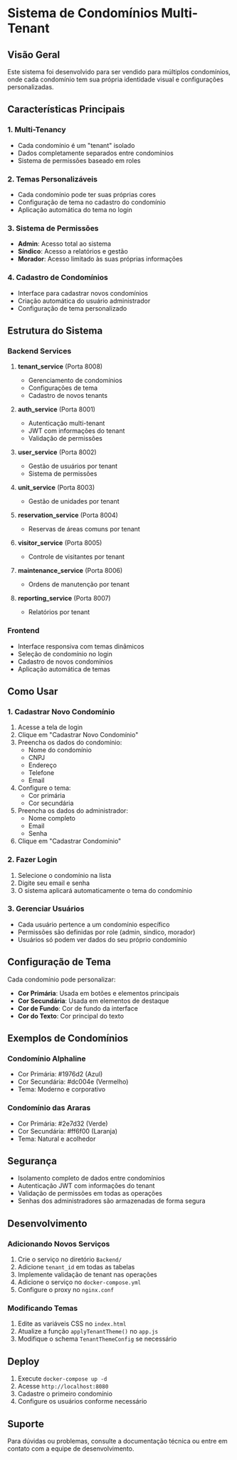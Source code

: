 # Sistema de Condomínios Multi-Tenant

## Visão Geral

Este sistema foi desenvolvido para ser vendido para múltiplos condomínios, onde cada condomínio tem sua própria identidade visual e configurações personalizadas.

## Características Principais

### 1. Multi-Tenancy
- Cada condomínio é um "tenant" isolado
- Dados completamente separados entre condomínios
- Sistema de permissões baseado em roles

### 2. Temas Personalizáveis
- Cada condomínio pode ter suas próprias cores
- Configuração de tema no cadastro do condomínio
- Aplicação automática do tema no login

### 3. Sistema de Permissões
- **Admin**: Acesso total ao sistema
- **Síndico**: Acesso a relatórios e gestão
- **Morador**: Acesso limitado às suas próprias informações

### 4. Cadastro de Condomínios
- Interface para cadastrar novos condomínios
- Criação automática do usuário administrador
- Configuração de tema personalizado

## Estrutura do Sistema

### Backend Services

1. **tenant_service** (Porta 8008)
   - Gerenciamento de condomínios
   - Configurações de tema
   - Cadastro de novos tenants

2. **auth_service** (Porta 8001)
   - Autenticação multi-tenant
   - JWT com informações do tenant
   - Validação de permissões

3. **user_service** (Porta 8002)
   - Gestão de usuários por tenant
   - Sistema de permissões

4. **unit_service** (Porta 8003)
   - Gestão de unidades por tenant

5. **reservation_service** (Porta 8004)
   - Reservas de áreas comuns por tenant

6. **visitor_service** (Porta 8005)
   - Controle de visitantes por tenant

7. **maintenance_service** (Porta 8006)
   - Ordens de manutenção por tenant

8. **reporting_service** (Porta 8007)
   - Relatórios por tenant

### Frontend
- Interface responsiva com temas dinâmicos
- Seleção de condomínio no login
- Cadastro de novos condomínios
- Aplicação automática de temas

## Como Usar

### 1. Cadastrar Novo Condomínio

1. Acesse a tela de login
2. Clique em "Cadastrar Novo Condomínio"
3. Preencha os dados do condomínio:
   - Nome do condomínio
   - CNPJ
   - Endereço
   - Telefone
   - Email
4. Configure o tema:
   - Cor primária
   - Cor secundária
5. Preencha os dados do administrador:
   - Nome completo
   - Email
   - Senha
6. Clique em "Cadastrar Condomínio"

### 2. Fazer Login

1. Selecione o condomínio na lista
2. Digite seu email e senha
3. O sistema aplicará automaticamente o tema do condomínio

### 3. Gerenciar Usuários

- Cada usuário pertence a um condomínio específico
- Permissões são definidas por role (admin, sindico, morador)
- Usuários só podem ver dados do seu próprio condomínio

## Configuração de Tema

Cada condomínio pode personalizar:
- **Cor Primária**: Usada em botões e elementos principais
- **Cor Secundária**: Usada em elementos de destaque
- **Cor de Fundo**: Cor de fundo da interface
- **Cor do Texto**: Cor principal do texto

## Exemplos de Condomínios

### Condomínio Alphaline
- Cor Primária: #1976d2 (Azul)
- Cor Secundária: #dc004e (Vermelho)
- Tema: Moderno e corporativo

### Condomínio das Araras
- Cor Primária: #2e7d32 (Verde)
- Cor Secundária: #ff6f00 (Laranja)
- Tema: Natural e acolhedor

## Segurança

- Isolamento completo de dados entre condomínios
- Autenticação JWT com informações do tenant
- Validação de permissões em todas as operações
- Senhas dos administradores são armazenadas de forma segura

## Desenvolvimento

### Adicionando Novos Serviços

1. Crie o serviço no diretório `Backend/`
2. Adicione `tenant_id` em todas as tabelas
3. Implemente validação de tenant nas operações
4. Adicione o serviço no `docker-compose.yml`
5. Configure o proxy no `nginx.conf`

### Modificando Temas

1. Edite as variáveis CSS no `index.html`
2. Atualize a função `applyTenantTheme()` no `app.js`
3. Modifique o schema `TenantThemeConfig` se necessário

## Deploy

1. Execute `docker-compose up -d`
2. Acesse `http://localhost:8080`
3. Cadastre o primeiro condomínio
4. Configure os usuários conforme necessário

## Suporte

Para dúvidas ou problemas, consulte a documentação técnica ou entre em contato com a equipe de desenvolvimento.
